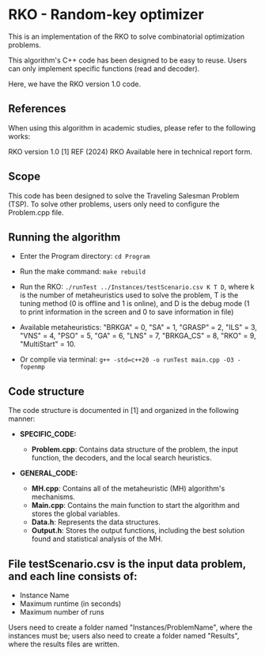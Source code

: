 
# RKO - Random-key optimizer 

This is an implementation of the RKO to solve combinatorial optimization problems.

This algorithm's C++ code has been designed to be easy to reuse. Users can only implement specific functions (read and decoder). 

Here, we have the RKO version 1.0 code.


## References

When using this algorithm in academic studies, please refer to the following works:

RKO version 1.0
[1] REF (2024)
RKO
Available here in technical report form.

## Scope

This code has been designed to solve the Traveling Salesman Problem (TSP). To solve other problems, users only need to configure the Problem.cpp file.


## Running the algorithm

* Enter the Program directory: `cd Program`
* Run the make command: `make rebuild`
* Run the RKO: `./runTest ../Instances/testScenario.csv K T D`, where k is the number of metaheuristics used to solve the problem, T is the tuning method (0 is offline and 1 is online), and D is the debug mode (1 to print information in the screen and 0 to save information in file)

* Available metaheuristics:
"BRKGA"      = 0,
"SA"         = 1,
"GRASP"      = 2,
"ILS"        = 3,
"VNS"        = 4,
"PSO"        = 5,
"GA"         = 6,
"LNS"        = 7,
"BRKGA_CS"   = 8,
"RKO"        = 9,
"MultiStart" = 10.

* Or compile via terminal: `g++ -std=c++20 -o runTest main.cpp -O3 -fopenmp`


## Code structure

The code structure is documented in [1] and organized in the following manner:

* **SPECIFIC_CODE:**
    * **Problem.cpp**: Contains data structure of the problem, the input function, the decoders, and the local search heuristics.

* **GENERAL_CODE:**
    * **MH.cpp**: Contains all of the metaheuristic (MH) algorithm's mechanisms.
    * **Main.cpp**: Contains the main function to start the algorithm and stores the global variables.
    * **Data.h**: Represents the data structures.
    * **Output.h**: Stores the output functions, including the best solution found and statistical analysis of the MH.

## File testScenario.csv is the input data problem, and each line consists of:

- Instance Name
- Maximum runtime (in seconds)
- Maximum number of runs

Users need to create a folder named "Instances/ProblemName", where the instances must be; users also need to create a folder named "Results", where the results files are written.
